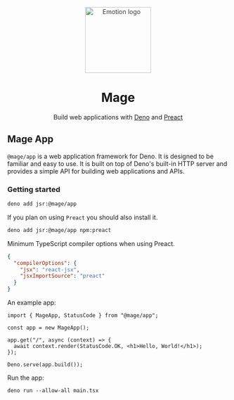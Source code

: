 <p align="center" style="color: #343a40">
  <img src="https://raw.githubusercontent.com/deno-mage/server/main/mage.png" alt="Emotion logo" height="150" width="150">
  <h1 align="center">Mage</h1>
</p>
<div align="center">
  Build web applications with <a href="https://deno.com">Deno</a> and <a href="https://preactjs.com">Preact</a>
</div>

## Mage App

`@mage/app` is a web application framework for Deno. It is designed to be
familiar and easy to use. It is built on top of Deno's built-in HTTP server and
provides a simple API for building web applications and APIs.

### Getting started

```sh
deno add jsr:@mage/app
```

If you plan on using `Preact` you should also install it.

```sh
deno add jsr:@mage/app npm:preact
```

Minimum TypeScript compiler options when using Preact.

```json
{
  "compilerOptions": {
    "jsx": "react-jsx",
    "jsxImportSource": "preact"
  }
}
```

An example app:

```tsx
import { MageApp, StatusCode } from "@mage/app";

const app = new MageApp();

app.get("/", async (context) => {
  await context.render(StatusCode.OK, <h1>Hello, World!</h1>);
});

Deno.serve(app.build());
```

Run the app:

```
deno run --allow-all main.tsx
```
